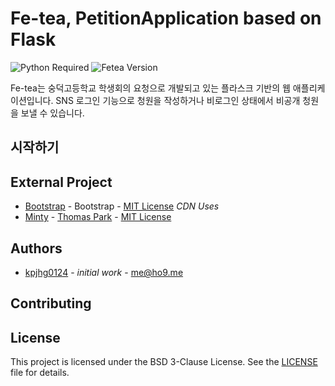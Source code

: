 # Fe-tea, PetitionApplication based on Flask

![Python Required](https://img.shields.io/badge/python-3.5%20or%20higher-blue.svg?longCache=true&style=flat-square)
![Fetea Version](https://img.shields.io/badge/version-beta-yellow.svg?longCache=true&style=flat-square)

Fe-tea는 숭덕고등학교 학생회의 요청으로 개발되고 있는 플라스크 기반의 웹 애플리케이션입니다. SNS 로그인 기능으로 청원을 작성하거나 비로그인 상태에서 비공개 청원을 보낼 수 있습니다.

## 시작하기

## External Project
* [Bootstrap](https://getbootstrap.com/) - Bootstrap - [MIT License](https://opensource.org/licenses/MIT) _CDN Uses_
* [Minty](https://bootswatch.com/minty/) - [Thomas Park](https://thomaspark.co/) - [MIT License](https://opensource.org/licenses/MIT)

## Authors
* [kpjhg0124](https://github.com/kpjhg0124) - _initial work_ - [me@ho9.me](mailto:me@ho9.me)

## Contributing

## License
This project is licensed under the BSD 3-Clause License. See the [LICENSE](/LICENSE) file for details.

